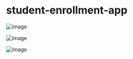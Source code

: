 # student-enrollment-app
![image](https://user-images.githubusercontent.com/94807175/151240512-ada259bc-0d16-4267-a400-6a432f90f91a.png)

![image](https://user-images.githubusercontent.com/94807175/148489115-39867c83-5a4f-48b8-b7c4-08ff81763fc2.png)

![image](https://user-images.githubusercontent.com/94807175/148489184-3e24458e-c37f-49a3-8738-6ee0d59eba2f.png)


